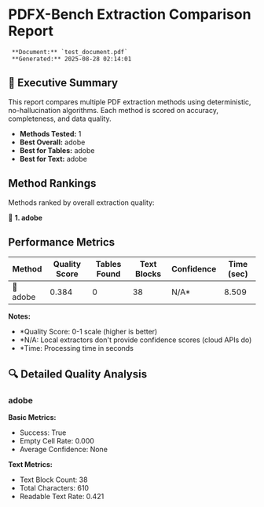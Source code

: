 # PDFX-Bench Extraction Comparison Report

     **Document:** `test_document.pdf`
     **Generated:** 2025-08-28 02:14:01

## 🎯 Executive Summary

This report compares multiple PDF extraction methods using deterministic, no-hallucination algorithms. Each method is scored on accuracy, completeness, and data quality.

- **Methods Tested:** 1
- **Best Overall:** adobe
- **Best for Tables:** adobe
- **Best for Text:** adobe

##  Method Rankings

Methods ranked by overall extraction quality:

🥇 **1. adobe**

##  Performance Metrics

| Method | Quality Score | Tables Found | Text Blocks | Confidence | Time (sec) |
|--------|---------------|--------------|-------------|------------|------------|
| 🔴 adobe | 0.384 | 0 | 38 | N/A* | 8.509 |

**Notes:**
- *Quality Score: 0-1 scale (higher is better)
- *N/A: Local extractors don't provide confidence scores (cloud APIs do)
- *Time: Processing time in seconds

## 🔍 Detailed Quality Analysis

### adobe

**Basic Metrics:**
- Success: True
- Empty Cell Rate: 0.000
- Average Confidence: None

**Text Metrics:**
- Text Block Count: 38
- Total Characters: 610
- Readable Text Rate: 0.421

